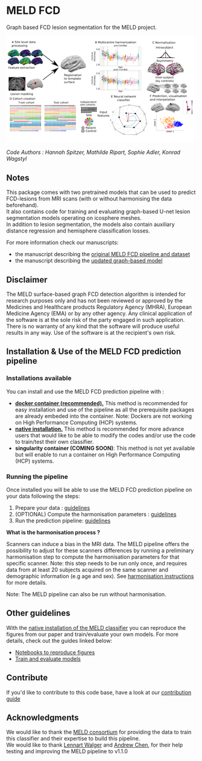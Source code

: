 # MELD FCD 
Graph based FCD lesion segmentation for the MELD project.

![overview](https://raw.githubusercontent.com//MELDProject/meld_graph/dev_docker/docs/images/overview.png)

*Code Authors : Hannah Spitzer, Mathilde Ripart, Sophie Adler, Konrad Wagstyl*

## Notes

This package comes with two pretrained models that can be used to predict FCD-lesions from MRI scans (with or without harmonising the data beforehand). \
It also contains code for training and evaluating graph-based U-net lesion segmentation models operating on icosphere meshes. \
In addition to lesion segmentation, the models also contain auxiliary distance regression and hemisphere classification losses.

For more information check our manuscripts: 
- the manuscript describing the [original MELD FCD pipeline and dataset](https://academic.oup.com/brain/advance-article/doi/10.1093/brain/awac224/6659752)
- the manuscript describing the [updated graph-based model](https://arxiv.org/abs/2306.01375)

## Disclaimer

The MELD surface-based graph FCD detection algorithm is intended for research purposes only and has not been reviewed or approved by the Medicines and Healthcare products Regulatory Agency (MHRA), European Medicine Agency (EMA) or by any other agency. Any clinical application of the software is at the sole risk of the party engaged in such application. There is no warranty of any kind that the software will produce useful results in any way. Use of the software is at the recipient's own risk.

## Installation & Use of the MELD FCD prediction pipeline

### Installations available 
You can install and use the MELD FCD prediction pipeline with :
- [**docker container (recommended).**](/documentation/Run_with_docker.md) This method is recommended for easy installation and use of the pipeline as all the prerequisite packages are already embeded into the container. Note: Dockers are not working on High Performance Computing (HCP) systems.
- [**native installation.**](/documentation/Run_with_native.md) This method is recommended for more advance users that would like to be able to modify the codes and/or use the code to train/test their own classifier. 
- **singularity container (COMING SOON)**: This method is not yet available but will enable to run a container on High Performance Computing (HCP) systems. 

### Running the pipeline 
Once installed you will be able to use the MELD FCD prediction pipeline on your data following the steps:
1. Prepare your data : [guidelines](/docs/prepare_data.md)
2. (OPTIONAL) Compute the harmonisation parameters : [guidelines](/docs/harmonisation.md)
3. Run the prediction pipeline: [guidelines](/docs/run_prediction_pipeline.md)


**What is the harmonisation process ?**

Scanners can induce a bias in the MRI data. The MELD pipeline offers the possibility to adjust for these scanners differences by running a preliminary harmonisation step to compute the harmonisation parameters for that specific scanner. Note: this step needs to be run only once, and requires data from at least 20 subjects acquired on the same scanner and demographic information (e.g age and sex). See [harmonisation instructions](/documentation/Harmonisation.md) for more details. 

Note: The MELD pipeline can also be run without harmonisation. 

## Other guidelines
With the [native installation of the MELD classifier](/documentation/Run_with_docker.md) you can reproduce the figures from our paper and train/evaluate your own models.
For more details, check out the guides linked below:
- [Notebooks to reproduce figures](/documentation/figure_notebooks.md)
- [Train and evaluate models](/documentation/Training_and_evaluating_models.md)

## Contribute
If you'd like to contribute to this code base, have a look at our [contribution guide](/documentation/CONTRIBUTING.md)


## Acknowledgments

We would like to thank the [MELD consortium](https://meldproject.github.io//docs/collaborator_list.pdf) for providing the data to train this classifier and their expertise to build this pipeline.\
We would like to thank [Lennart Walger](https://github.com/1-w) and [Andrew Chen](https://github.com/andy1764), for their help testing and improving the MELD pipeline to v1.1.0
